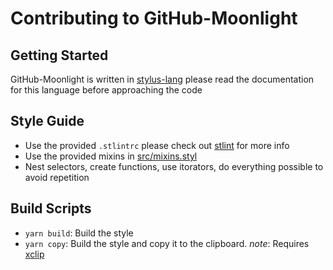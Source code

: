 # Contributing to GitHub-Moonlight

## Getting Started

GitHub-Moonlight is written in [stylus-lang](https://stylus-lang.com/) please
read the documentation for this language before approaching the code

## Style Guide

- Use the provided `.stlintrc` please check out
  [stlint](https://github.com/stylus/stlint) for more info
- Use the provided mixins in
  [src/mixins.styl](https://github.com/Brettm12345/github-moonlight/blob/master/src/mixins.styl)
- Nest selectors, create functions, use itorators, do everything possible to
  avoid repetition

## Build Scripts

- `yarn build`: Build the style
- `yarn copy`: Build the style and copy it to the clipboard. _note_: Requires [xclip](https://github.com/astrand/xclip)
